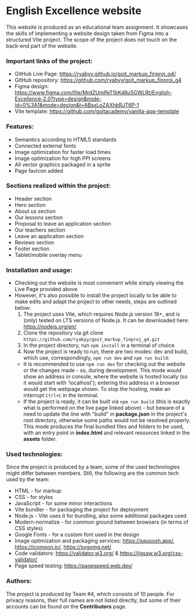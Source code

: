 # English Excellence website

This website is produced as an educational team assignment. It showcases the skills of implementing a website design taken from Figma into a structured Vite project. The scope of the project does not touch on the back-end part of the website.


### Important links of the project:
- GitHub Live Page: https://ryabyy.github.io/goit_markup_finproj_g4/
- GitHub repository: https://github.com/ryabyy/goit_markup_finproj_g4
- Figma design: https://www.figma.com/file/MrdZUmIfeT1bKd8u5GWLRt/English-Excellence-2.0?type=design&node-id=0%3A1&mode=design&t=ABsxLoZAXhbRJT6P-1
- Vite template: https://github.com/goitacademy/vanilla-app-template

### Features:
- Semantics according to HTML5 standards
- Connected external fonts
- Image optimization for faster load times
- Image optimization for high PPI screens
- All vector graphics packaged in a sprite
- Page favicon added

### Sections realized within the project:
- Header section
- Hero section
- About us section
- Our lessons section
- Proposal to leave an application section
- Our teachers section
- Leave an application section
- Reviews section
- Footer section
- Tablet/mobile overlay menu

### Installation and usage:
- Checking out the website is most convenient while simply viewing the Live Page provided above
- However, it's also possible to install the project locally to be able to make edits and adapt the project to other needs, steps are outlined below:
  1. The project uses Vite, which requires Node.js version 18+, and is (only) tested on LTS versions of Node.js. It can be downloaded here: https://nodejs.org/en/
  2. Clone the repository via git clone `https://github.com/ryabyy/goit_markup_finproj_g4.git`
  3. In the project directory, run `npm install` in a terminal of choice
  4. Now the project is ready to run, there are two modes: dev and build, which use, correspondingly, `npm run dev` and `npm run build`:
    * It is recommended to use `npm run dev` for checking out the website or the changes made - so, during development. This mode would show an address in console, where the website is hosted locally (so it would start with 'localhost'); entering this address in a browser would get the webpage shown. To stop the hosting, make an interrupt `Ctrl+C` in the terminal.
    * If the project is ready, it can be built via `npm run build` (this is exactly what is performed on the live page linked above) - but beware of a need to update the line with "build" in **package.json** in the project's root directory, otherwise some paths would not be resolved properly. This mode produces the final bundled files and folders to be used, with an entry point in **index.html** and relevant resources linked in the **assets** folder.

### Used technologies:
Since the project is produced by a team, some of the used technologies might differ between members. Still, the following are the common tech used by the team:
- HTML - for markup
- CSS - for styles
- JavaScript - for some minor interactions
- Vite bundler - for packaging the project for deployment
- Node.js - Vite uses it for bundling, also some additional packages used
- Modern-normalize - for common ground between browsers (in terms of CSS styles)
- Google Fonts - for a custom font used in the design
- Image optimization and packaging services: https://squoosh.app/, https://icomoon.io/, https://svgomg.net/
- Code validators: https://validator.w3.org/ & https://jigsaw.w3.org/css-validator/
- Page speed testing: https://pagespeed.web.dev/

### Authors:
The project is produced by Team #4, which consists of 10 people. For privacy reasons, their full names are not listed directly, but some of their accounts can be found on the **Contributors** page.

